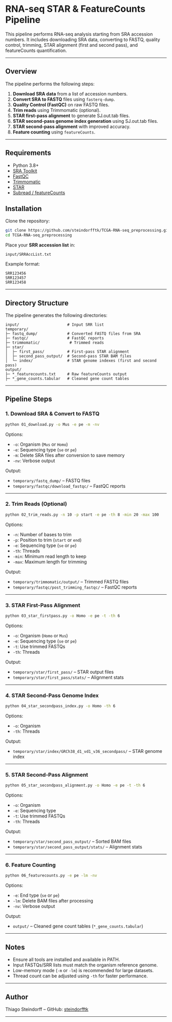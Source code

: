 # RNA-seq STAR & FeatureCounts Pipeline

This pipeline performs RNA-seq analysis starting from SRA accession numbers. It includes downloading SRA data, converting to FASTQ, quality control, trimming, STAR alignment (first and second pass), and featureCounts quantification.

---

## Overview

The pipeline performs the following steps:

1. **Download SRA data** from a list of accession numbers.  
2. **Convert SRA to FASTQ** files using `fasterq-dump`.  
3. **Quality Control (FastQC)** on raw FASTQ files.  
4. **Trim reads** using Trimmomatic (optional).  
5. **STAR first-pass alignment** to generate SJ.out.tab files.  
6. **STAR second-pass genome index generation** using SJ.out.tab files.  
7. **STAR second-pass alignment** with improved accuracy.  
8. **Feature counting** using `featureCounts`.

---

## Requirements

- Python 3.8+  
- [SRA Toolkit](https://github.com/ncbi/sra-tools)  
- [FastQC](https://www.bioinformatics.babraham.ac.uk/projects/fastqc/)  
- [Trimmomatic](http://www.usadellab.org/cms/?page=trimmomatic)  
- [STAR](https://github.com/alexdobin/STAR)  
- [Subread / featureCounts](http://subread.sourceforge.net/)  

## Installation

Clone the repository:

```bash
git clone https://github.com/steindorfftk/TCGA-RNA-seq_preprocessing.git
cd TCGA-RNA-seq_preprocessing
```

Place your **SRR accession list** in:

```
input/SRRAccList.txt
```

Example format:

```
SRR123456
SRR123457
SRR123458
```

---

## Directory Structure

The pipeline generates the following directories:

```
input/                     # Input SRR list
temporary/
├─ fastq_dump/             # Converted FASTQ files from SRA
├─ fastqc/                 # FastQC reports
├─ trimmomatic/             # Trimmed reads
├─ star/
│  ├─ first_pass/          # First-pass STAR alignment
│  ├─ second_pass_output/  # Second-pass STAR BAM files
│  └─ index/               # STAR genome indexes (first and second pass)
output/
├─ *_featurecounts.txt     # Raw featureCounts output
├─ *_gene_counts.tabular   # Cleaned gene count tables
```

---

## Pipeline Steps

### 1. Download SRA & Convert to FASTQ

```bash
python 01_download.py -o Mus -e pe -m -nv
```

Options:

- `-o`: Organism (`Mus` or `Homo`)  
- `-e`: Sequencing type (`se` or `pe`)  
- `-m`: Delete SRA files after conversion to save memory  
- `-nv`: Verbose output  

Output:

- `temporary/fastq_dump/` – FASTQ files  
- `temporary/fastqc/download_fastqc/` – FastQC reports  

---

### 2. Trim Reads (Optional)

```bash
python 02_trim_reads.py -n 10 -p start -e pe -th 8 -min 20 -max 100
```

Options:

- `-n`: Number of bases to trim  
- `-p`: Position to trim (`start` or `end`)  
- `-e`: Sequencing type (`se` or `pe`)  
- `-th`: Threads  
- `-min`: Minimum read length to keep  
- `-max`: Maximum length for trimming  

Output:

- `temporary/trimmomatic/output/` – Trimmed FASTQ files  
- `temporary/fastqc/post_trimming_fastqc/` – FastQC reports  

---

### 3. STAR First-Pass Alignment

```bash
python 03_star_firstpass.py -o Homo -e pe -t -th 6
```

Options:

- `-o`: Organism (`Homo` or `Mus`)  
- `-e`: Sequencing type (`se` or `pe`)  
- `-t`: Use trimmed FASTQs  
- `-th`: Threads  

Output:

- `temporary/star/first_pass/` – STAR output files  
- `temporary/star/first_pass/stats/` – Alignment stats  

---

### 4. STAR Second-Pass Genome Index

```bash
python 04_star_secondpass_index.py -o Homo -th 6
```

Options:

- `-o`: Organism  
- `-th`: Threads  

Output:

- `temporary/star/index/GRCh38_d1_vd1_v36_secondpass/` – STAR genome index  

---

### 5. STAR Second-Pass Alignment

```bash
python 05_star_secondpass_alignment.py -o Homo -e pe -t -th 6
```

Options:

- `-o`: Organism  
- `-e`: Sequencing type  
- `-t`: Use trimmed FASTQs  
- `-th`: Threads  

Output:

- `temporary/star/second_pass_output/` – Sorted BAM files  
- `temporary/star/second_pass_output/stats/` – Alignment stats  

---

### 6. Feature Counting

```bash
python 06_featurecounts.py -e pe -lm -nv
```

Options:

- `-e`: End type (`se` or `pe`)  
- `-lm`: Delete BAM files after processing  
- `-nv`: Verbose output  

Output:

- `output/` – Cleaned gene count tables (`*_gene_counts.tabular`)  

---

## Notes

- Ensure all tools are installed and available in PATH.  
- Input FASTQs/SRR lists must match the organism reference genome.  
- Low-memory mode (`-m` or `-lm`) is recommended for large datasets.  
- Thread count can be adjusted using `-th` for faster performance.  

---

## Author

Thiago Steindorff – GitHub: [steindorfftk](https://github.com/steindorfftk)  

---
